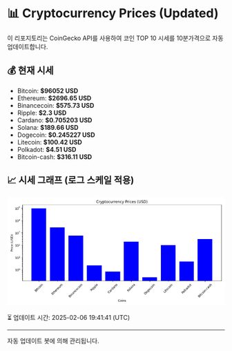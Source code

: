 
# 📊 Cryptocurrency Prices (Updated)

이 리포지토리는 CoinGecko API를 사용하여 코인 TOP 10 시세를 10분가격으로 자동 업데이트합니다.

## 💰 현재 시세
- Bitcoin: **$96052 USD**
- Ethereum: **$2696.65 USD**
- Binancecoin: **$575.73 USD**
- Ripple: **$2.3 USD**
- Cardano: **$0.705203 USD**
- Solana: **$189.66 USD**
- Dogecoin: **$0.245227 USD**
- Litecoin: **$100.42 USD**
- Polkadot: **$4.51 USD**
- Bitcoin-cash: **$316.11 USD**

## 📈 시세 그래프 (로그 스케일 적용)
![Crypto Prices](crypto_prices.png)

⏳ 업데이트 시간: 2025-02-06 19:41:41 (UTC)

---
자동 업데이트 봇에 의해 관리됩니다.
